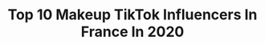 ---
title: Top 10 Makeup TikTok Influencers In France In 2020
description: >-
  Find top makeup TikTok influencers in France in 2020. Most popular hashtags: #makeup #pourtoi #fyp #makeupartist.
platform: TikTok
hits: 448
text_top: Discover the top-rated TikTok accounts on inBeat.
text_bottom: Our search engine holds 448 TikTok influencers like this in France for you to pitch.
profiles:
  - username: "enzo_tout_seul"
    fullname: >-
      Enzo
    bio: >-
      CEO of makeup❤️ Instagram:enzotouseul 👁👁 👅
    location: "France"
    followers: 22300
    engagement: 2672
    commentsToLikes: 0.050045
    id: ck902s9qycrkl0j78ky91xl2q
    verified: false
    hashtags: "#duet"
  - username: "cindy.loridan.mua"
    fullname: >-
      Cindy Loridan MUA
    bio: >-
      Makeup artiste RhôneAlpes Albertville Insta↗️ Bientôt Makeuplive/questions soon
    location: "France"
    followers: 52600
    engagement: 1455
    commentsToLikes: 0.050184
    id: ckbf3xds8rz060j230r9dxct3
    verified: false
    hashtags: "#facepaint, #makeup, #makeupartist, #facepainting"
  - username: "perrinebeautyaddict"
    fullname: >-
      Perrine BeautyAddict
    bio: >-
      Makeup artist 👄 💌 (pro) : perrinebeautypro@gmail.com YouTube ⬇️
    location: "France"
    followers: 190700
    engagement: 2680
    commentsToLikes: 0.012256
    id: ckbf8g6juz1he0j23xhu00aib
    verified: false
    hashtags: "#fyp, #pourtoi, #humour, #makeupartist"
  - username: "lauradi76"
    fullname: >-
      Loloo57
    bio: >-
      🔹 25 🎂 🔹57📍 🔹Humour.dance.makeup etc👌 💠 NEW 👻Snap👻: lauradii76
    location: "France"
    followers: 8731
    engagement: 1560
    commentsToLikes: 0.043362
    id: ckbewv9hngos80j23tg1fzrja
    verified: false
    hashtags: "#foryoupage, #duo, #regardmannequin, #zoomgrosplan"
  - username: "meelissamakeup"
    fullname: >-
      Sissahh__
    bio: >-
      ✨Mélissa✨ 19 😋 Makeup artist 💄 Instagram : Melissa.maquillage
    location: "France"
    followers: 25500
    engagement: 2132
    commentsToLikes: 0.016108
    id: ckauxfitx2wl20j23ayoxqlb6
    verified: false
    hashtags: "#pourtoi, #foryou, #makeup, #fyp"
  - username: "thefrenchbeautyboy"
    fullname: >-
      Chad Monroe
    bio: >-
      Makeup artist- INSTAGRAM & YOUTUBE: @thefrenchbeautyboy
    location: "France"
    followers: 9034
    engagement: 915
    commentsToLikes: 0.058826
    id: ck900yitqb14t0j785fm2r3hf
    verified: false
    hashtags: "#pourtoi, #maquillage, #tuto, #tiktokfrance"
  - username: "nanaquine"
    fullname: >-
      Aurélie Annequin
    bio: >-
      #mum #makeupaddict #workinggirl #networkers www.nanaquinemakeup.com 
    location: "France"
    followers: 4740
    engagement: 1015
    commentsToLikes: 0.053300
    id: ck9ej97bc1k610j78ozsuo2t9
    verified: false
    hashtags: "#makeuplife, #younique, #vosavis, #makeup"
  - username: "alexialiot"
    fullname: >-
      Alexia Liot
    bio: >-
      Insta: alexialiot 📷 Soon 50k 🥰 21 ans 😊 💄makeup addict 💄
    location: "France"
    followers: 44600
    engagement: 1018
    commentsToLikes: 0.041037
    id: ck9fj3uoodxpq0j78yifakk1a
    verified: false
    hashtags: "#foryou, #duo, #pourtoi, #tendance"
  - username: "juju.lpbdt"
    fullname: >-
      Juju 🌞
    bio: >-
      🦋 IG : juliaperret1 🦋 IG MAKEUP : onfleek.julia
    location: "France"
    followers: 35500
    engagement: 1365
    commentsToLikes: 0.024268
    id: ck807csxypwrk0j78w3oj9wdg
    verified: false
    hashtags: "#fyp, #xyzbca, #slytherin, #dracomalfoy"
  - username: "soo_leil_4"
    fullname: >-
      Solenne
    bio: >-
      Insta : soo_leil_ Makeup, scketch , haul , humour Abonne toi ❤️ 🏳️‍🌈🏳️‍🌈
    location: "France"
    followers: 34700
    engagement: 1958
    commentsToLikes: 0.015453
    id: ck8z6jrp7maym0j78iho8rq3d
    verified: false
    hashtags: "#esthetique, #epilation, #estheticienne, #motivation"
---
